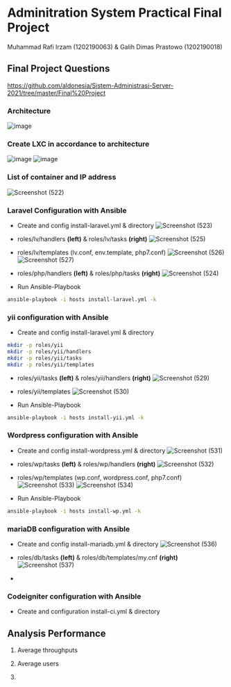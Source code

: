 # Adminitration System Practical Final Project
Muhammad Rafi Irzam (1202190063) & Galih Dimas Prastowo (1202190018)
## Final Project Questions
https://github.com/aldonesia/Sistem-Administrasi-Server-2021/tree/master/Final%20Project
### Architecture
![image](https://user-images.githubusercontent.com/83237598/151696346-4d8c1608-2efa-4b5b-b5ad-7b10003544a8.png)

### Create LXC in accordance to architecture
![image](https://user-images.githubusercontent.com/83237598/151695009-e651b52f-c453-4463-b6d1-bb4108697698.png)
![image](https://user-images.githubusercontent.com/83237598/151695025-3e704e6c-351f-47ce-b67a-347808263009.png)

### List of container and IP address
![Screenshot (522)](https://user-images.githubusercontent.com/83237598/151695047-99086f19-442e-4bc7-87b4-1b83ecac42e2.png)

### Laravel Configuration with Ansible
- Create and config install-laravel.yml & directory
![Screenshot (523)](https://user-images.githubusercontent.com/83237598/151705298-99f00961-278e-4c6f-8ece-25797ce812ec.png)
- roles/lv/handlers **(left)** & roles/lv/tasks **(right)**
![Screenshot (525)](https://user-images.githubusercontent.com/83237598/151705612-e5e28666-9399-490d-bfde-fd10943d2978.png)

- roles/lv/templates (lv.conf, env.template, php7.conf)
![Screenshot (526)](https://user-images.githubusercontent.com/83237598/151705544-4be35c0c-fe64-409f-a305-51f9892bdfa0.png)
![Screenshot (527)](https://user-images.githubusercontent.com/83237598/151705846-27b701f1-fa55-41c0-bb4e-d68cfaa2a173.png)

- roles/php/handlers **(left)** & roles/php/tasks **(right)**
![Screenshot (524)](https://user-images.githubusercontent.com/83237598/151705984-2c109b15-14ec-4ae3-8734-1b3449d0181b.png)

- Run Ansible-Playbook
```bash
ansible-playbook -i hosts install-laravel.yml -k
```

### yii configuration with Ansible
- Create and config install-laravel.yml & directory
```bash
mkdir -p roles/yii
mkdir -p roles/yii/handlers 
mkdir -p roles/yii/tasks
mkdir -p roles/yii/templates
```
- roles/yii/tasks **(left)** & roles/yii/handlers **(right)**
![Screenshot (529)](https://user-images.githubusercontent.com/83237598/151706438-4822d34b-ba74-40d6-818c-6bea65c05788.png)

- roles/yii/templates
![Screenshot (530)](https://user-images.githubusercontent.com/83237598/151706473-cc76f3ff-6c35-469c-b0a4-9eb5c93b59b7.png)

- Run Ansible-Playbook
```bash
ansible-playbook -i hosts install-yii.yml -k
```

### Wordpress configuration with Ansible
- Create and config install-wordpress.yml & directory
![Screenshot (531)](https://user-images.githubusercontent.com/83237598/151706573-4e6506d5-84ed-4091-9610-fae06164e49b.png)

- roles/wp/tasks **(left)** & roles/wp/handlers **(right)**
![Screenshot (532)](https://user-images.githubusercontent.com/83237598/151706602-d87331fa-174d-4201-abc8-88df580fdb0c.png)

- roles/wp/templates (wp.conf, wordpress.conf, php7.conf)
![Screenshot (533)](https://user-images.githubusercontent.com/83237598/151706655-bc653925-119f-455d-90d5-bc1d3bcbfa17.png)
![Screenshot (534)](https://user-images.githubusercontent.com/83237598/151706668-a69fd5c8-685a-4116-96a1-1d2124555908.png)

- Run Ansible-Playbook
```bash
ansible-playbook -i hosts install-wp.yml -k
```

### mariaDB configuration with Ansible
- Create and config install-mariadb.yml & directory
![Screenshot (536)](https://user-images.githubusercontent.com/83237598/151706851-caf6e038-4f3e-4ade-af43-abd566967254.png)

- roles/db/tasks **(left)** & roles/db/templates/my.cnf **(right)**
![Screenshot (537)](https://user-images.githubusercontent.com/83237598/151707053-dc6e8682-3efb-4280-94a3-e8d8981a54c5.png)

- 

### Codeigniter configuration with Ansible
- Create and configuration install-ci.yml & directory

## Analysis Performance
1. Average throughputs

2. Average users

3. 
